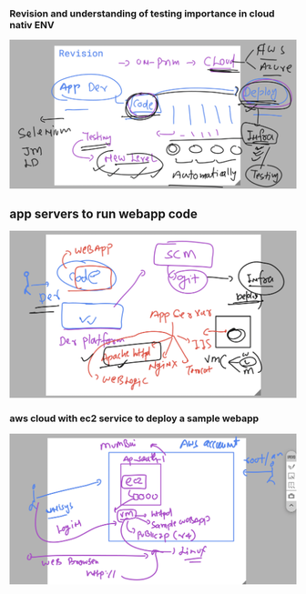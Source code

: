 ### Revision and understanding of testing importance in cloud nativ ENV

<img src="rev1.png">

## app servers to run webapp code 

<img src="rev2.png">

### aws cloud with ec2 service to deploy a sample webapp 

<img src="webapp1.png">

